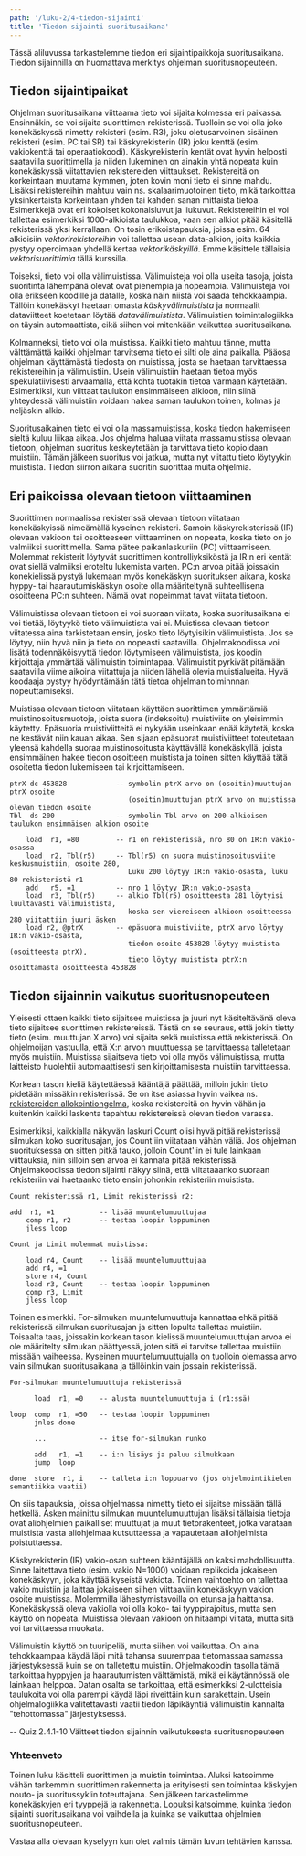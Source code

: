 ```yaml
---
path: '/luku-2/4-tiedon-sijainti'
title: 'Tiedon sijainti suoritusaikana'
---
```


<div><lead>
Tässä aliluvussa tarkastelemme tiedon eri sijaintipaikkoja suoritusaikana. Tiedon sijainnilla on huomattava merkitys ohjelman suoritusnopeuteen.
</lead></div>

## Tiedon sijaintipaikat

Ohjelman suoritusaikana viittaama tieto voi sijaita kolmessa eri paikassa. Ensinnäkin, se voi sijaita suorittimen rekisterissä. Tuolloin se voi olla joko konekäskyssä nimetty rekisteri (esim. R3), joku oletusarvoinen sisäinen rekisteri (esim. PC tai SR) tai käskyrekisterin (IR) joku kenttä (esim. vakiokenttä tai operaatiokoodi). Käskyrekisterin kentät ovat hyvin helposti saatavilla suorittimella ja niiden lukeminen on ainakin yhtä nopeata kuin konekäskyssä viitattavien rekistereiden viittaukset. Rekistereitä on korkeintaan muutama kymmen, joten kovin moni tieto ei sinne mahdu. Lisäksi rekistereihin mahtuu vain ns. skalaarimuotoinen tieto, mikä tarkoittaa yksinkertaista korkeintaan yhden tai kahden sanan mittaista tietoa. Esimerkkejä ovat eri kokoiset kokonaisluvut ja liukuvut. Rekistereihin ei voi tallettaa esimerkiksi 1000-alkioista taulukkoa, vaan sen alkiot pitää käsitellä rekisterissä yksi kerrallaan. On tosin erikoistapauksia, joissa esim. 64 alkioisiin _vektorirekistereihin_ voi tallettaa usean data-alkion, joita kaikkia pystyy operoimaan yhdellä kertaa _vektorikäskyillä_. Emme käsittele tällaisia _vektorisuorittimia_ tällä kurssilla.

Toiseksi, tieto voi olla välimuistissa. Välimuisteja voi olla useita tasoja, joista suoritinta lähempänä olevat ovat pienempia ja nopeampia. Välimuisteja voi olla erikseen koodille ja datalle, koska näin niistä voi saada tehokkaampia. Tällöin konekäskyt haetaan omasta _käskyvälimuistista_ ja normaalit dataviitteet koetetaan löytää _datavälimuistista_. Välimuistien toimintalogiikka on täysin automaattista, eikä siihen voi mitenkään vaikuttaa suoritusaikana.

Kolmanneksi, tieto voi olla muistissa. Kaikki tieto mahtuu tänne, mutta välttämättä kaikki ohjelman tarvitsema tieto ei silti ole aina paikalla. Pääosa ohjelman käyttämästä tiedosta on muistissa, josta se haetaan tarvittaessa rekistereihin ja välimuistiin. Usein välimuistiin haetaan tietoa myös spekulatiivisesti arvaamalla, että kohta tuotakin tietoa varmaan käytetään. Esimerkiksi, kun viittaat taulukon ensimmäiseen alkioon, niin siinä yhteydessä välimuistiin voidaan hakea saman taulukon toinen, kolmas ja neljäskin alkio.

Suoritusaikainen tieto ei voi olla massamuistissa, koska tiedon hakemiseen sieltä kuluu liikaa aikaa. Jos ohjelma haluaa viitata massamuistissa olevaan tietoon, ohjelman suoritus keskeytetään ja tarvittava tieto kopioidaan muistiin. Tämän jälkeen suoritus voi jatkua, mutta nyt viitattu tieto löytyykin muistista. Tiedon siirron aikana suoritin suorittaa muita ohjelmia.

## Eri paikoissa olevaan tietoon viittaaminen
Suorittimen normaalissa rekisterissä olevaan tietoon viitataan konekäskyissä nimeämällä kyseinen rekisteri. Samoin käskyrekisterissä (IR) olevaan vakioon tai osoitteeseen viittaaminen on nopeata, koska tieto on jo valmiiksi suorittimella. Sama pätee paikanlaskuriin (PC) viittaamiseen. Molemmat rekisterit löytyvät suorittimen kontrolliyksiköstä ja IR:n eri kentät ovat siellä valmiiksi eroteltu lukemista varten. PC:n arvoa pitää joissakin konekielissä pystyä lukemaan myös konekäskyn suorituksen aikana, koska hyppy- tai haarautumiskäskyn osoite olla määriteltynä suhteellisena osoitteena PC:n suhteen. Nämä ovat nopeimmat tavat viitata tietoon.

Välimuistissa olevaan tietoon ei voi suoraan viitata, koska suoritusaikana ei voi tietää, löytyykö tieto välimuistista vai ei. Muistissa olevaan tietoon viitatessa aina tarkistetaan ensin, josko tieto löytyisikin välimuistista. Jos se löytyy, niin hyvä niin ja tieto on nopeasti saatavilla. Ohjelmakoodissa voi lisätä todennäköisyyttä tiedon löytymiseen välimuistista, jos koodin kirjoittaja ymmärtää välimuistin toimintapaa. Välimuistit pyrkivät pitämään saatavilla viime aikoina viitattuja ja niiden lähellä olevia muistialueita. Hyvä koodaaja pystyy hyödyntämään tätä tietoa ohjelman toiminnnan nopeuttamiseksi.

Muistissa olevaan tietoon viitataan käyttäen suorittimen ymmärtämiä muistinosoitusmuotoja, joista suora (indeksoitu) muistiviite on yleisimmin käytetty. Epäsuoria muistiviitteitä ei nykyään useinkaan enää käytetä, koska ne kestävät niin kauan aikaa. Sen sijaan epäsuorat muistiviitteet toteutetaan yleensä kahdella suoraa muistinosoitusta käyttävällä konekäskyllä, joista ensimmäinen hakee tiedon osoitteen muistista ja toinen sitten käyttää tätä osoitetta tiedon lukemiseen tai kirjoittamiseen.

```
ptrX dc 453828            -- symbolin ptrX arvo on (osoitin)muuttujan ptrX osoite
                             (osoitin)muuttujan ptrX arvo on muistissa olevan tiedon osoite
Tbl  ds 200               -- symbolin Tbl arvo on 200-alkioisen taulukon ensimmäisen alkion osoite

    load  r1, =80         -- r1 on rekisterissä, nro 80 on IR:n vakio-osassa
    load  r2, Tbl(r5)     -- Tbl(r5) on suora muistinosoitusviite keskusmuistiin, osoite 280,
                             Luku 200 löytyy IR:n vakio-osasta, luku 80 rekisteristä r1
    add   r5, =1          -- nro 1 löytyy IR:n vakio-osasta
    load  r3, Tbl(r5)     -- alkio Tbl(r5) osoitteesta 281 löytyisi luultavasti välimuistista,
                             koska sen viereiseen alkioon osoitteessa 280 viitattiin juuri äsken
    load r2, @ptrX        -- epäsuora muistiviite, ptrX arvo löytyy IR:n vakio-osasta,
                             tiedon osoite 453828 löytyy muistista (osoitteesta ptrX),
                             tieto löytyy muistista ptrX:n osoittamasta osoitteesta 453828
```


## Tiedon sijainnin vaikutus suoritusnopeuteen
Yleisesti ottaen kaikki tieto sijaitsee muistissa ja juuri nyt käsiteltävänä oleva tieto sijaitsee suorittimen rekistereissä. Tästä on se seuraus, että jokin tietty tieto (esim. muuttujan X arvo) voi sijaita sekä muistissa että rekisterissä. On ohjelmoijan vastuulla, että X:n arvon muuttuessa se tarvittaessa talletetaan myös muistiin. Muistissa sijaitseva tieto voi olla myös välimuistissa, mutta laitteisto huolehtii automaattisesti sen kirjoittamisesta muistiin tarvittaessa.

Korkean tason kieliä käytettäessä kääntäjä päättää, milloin jokin tieto pidetään missäkin rekisterissä. Se on itse asiassa hyvin vaikea ns. [rekistereiden allokointiongelma](https://en.wikipedia.org/wiki/Register_allocation), koska rekistereitä on hyvin vähän ja kuitenkin kaikki laskenta tapahtuu rekistereissä olevan tiedon varassa.

Esimerkiksi, kaikkialla näkyvän laskuri Count olisi hyvä pitää rekisterissä silmukan koko suoritusajan, jos Count'iin viitataan vähän väliä. Jos ohjelman suorituksessa on sitten pitkä tauko, jolloin Count'iin ei tule lainkaan viittauksia, niin silloin sen arvoa ei kannata pitää rekisterissä. Ohjelmakoodissa tiedon sijainti näkyy siinä, että viitataaanko suoraan rekisteriin vai haetaanko tieto ensin johonkin rekisteriin muistista.
```
Count rekisterissä r1, Limit rekisterissä r2:

add  r1, =1           -- lisää muuntelumuuttujaa
    comp r1, r2       -- testaa loopin loppuminen
    jless loop
```

```
Count ja Limit molemmat muistissa:

    load r4, Count    -- lisää muuntelumuuttujaa
    add r4, =1
    store r4, Count
    load r3, Count    -- testaa loopin loppuminen
    comp r3, Limit
    jless loop
```

Toinen esimerkki. For-silmukan muuntelumuuttuja kannattaa ehkä pitää rekisterissä silmukan suoritusajan ja sitten lopulta tallettaa muistiin. Toisaalta taas, joissakin korkean tason kielissä muuntelumuuttujan arvoa ei ole määritelty silmukan päättyessä, joten sitä ei tarvitse tallettaa muistiin missään vaiheessa. Kyseinen muuntelumuuttujalla on tuolloin olemassa arvo vain silmukan suoritusaikana ja tällöinkin vain jossain rekisterissä.
```
For-silmukan muuntelumuuttuja rekisterissä

      load  r1, =0    -- alusta muuntelumuuttuja i (r1:ssä)

loop  comp  r1, =50   -- testaa loopin loppuminen
      jnles done

      ...             -- itse for-silmukan runko

      add   r1, =1    -- i:n lisäys ja paluu silmukkaan
      jump  loop

done  store  r1, i    -- talleta i:n loppuarvo (jos ohjelmointikielen semantiikka vaatii)
```

On siis tapauksia, joissa ohjelmassa nimetty tieto ei sijaitse missään tällä hetkellä. Äsken mainittu silmukan muuntelumuuttujan lisäksi tällaisia tietoja ovat aliohjelmien paikalliset muuttujat ja muut tietorakenteet, jotka varataan muistista vasta aliohjelmaa kutsuttaessa ja vapautetaan aliohjelmista poistuttaessa.

Käskyrekisterin (IR) vakio-osan suhteen kääntäjällä on kaksi mahdollisuutta. Sinne laitettava tieto (esim. vakio N=1000) voidaan replikoida jokaiseen konekäskyyn, joka käyttää kyseistä vakiota. Toinen vaihtoehto on tallettaa vakio muistiin ja laittaa jokaiseen siihen viittaaviin konekäskyyn vakion osoite muistissa. Molemmilla lähestymistavoilla on etunsa ja haittansa. Konekäskyssä oleva vakiolla voi olla koko- tai tyyppirajoitus, mutta sen käyttö on nopeata. Muistissa olevaan vakioon on hitaampi viitata, mutta sitä voi tarvittaessa muokata.

Välimuistin käyttö on tuuripeliä, mutta siihen voi vaikuttaa. On aina tehokkaampaa käydä läpi mitä tahansa suurempaa tietomassaa samassa järjestyksessä kuin se on talletettu muistiin. Ohjelmakoodin tasolla tämä tarkoittaa hyppyjen ja haarautumisten välttämistä, mikä ei käytännössä ole lainkaan helppoa. Datan osalta se tarkoittaa, että esimerkiksi 2-ulotteisia taulukoita voi olla parempi käydä läpi riveittäin kuin sarakettain. Usein ohjelmalogiikka valitettavasti vaatii tiedon läpikäyntiä välimuistin kannalta "tehottomassa" järjestyksessä.

-- Quiz 2.4.1-10 Väitteet tiedon sijainnin vaikutuksesta suoritusnopeuteen
<div><quiznator id="5c503c5fc41ed4148d96ac32"></quiznator></div>
<div><quiznator id="5c503cb3ddb6b814af3216b0"></quiznator></div>
<div><quiznator id="5c503d25ddb6b814af3216b1"></quiznator></div>
<div><quiznator id="5c503dba99236814c5bb83e3"></quiznator></div>
<div><quiznator id="5c503e8e99236814c5bb83e8"></quiznator></div>
<div><quiznator id="5c503f07017ffc13eddc9871"></quiznator></div>
<div><quiznator id="5c504a41c41ed4148d96ac79"></quiznator></div>
<div><quiznator id="5c504b1499236814c5bb842e"></quiznator></div>
<div><quiznator id="5c504b79c41ed4148d96ac81"></quiznator></div>
<div><quiznator id="5c504bdcddb6b814af321701"></quiznator></div>


### Yhteenveto
Toinen luku käsitteli suorittimen ja muistin toimintaa. Aluksi katsoimme vähän tarkemmin suorittimen rakennetta ja erityisesti sen toimintaa käskyjen nouto- ja suoritussyklin toteuttajana. Sen jälkeen tarkastelimme konekäskyjen eri tyyppejä ja rakennetta. Lopuksi katsoimme, kuinka tiedon sijainti suoritusaikana voi vaihdella ja kuinka se vaikuttaa ohjelmien suoritusnopeuteen.

Vastaa alla olevaan kyselyyn kun olet valmis tämän luvun tehtävien kanssa.
<div><quiznator id="5c544eec3972a9????????"></quiznator></div>


<div>
  <part-summary chapter="2" heading="Käytyäsi nyt läpi luvun 2 sinun pitäisi osata karkealla tasolla selittää,"
listitems='[
  {"content":"Miksi rekistereitä on niin vähän? "},
  {"content":"Mitä konekäskyssä viitattavia rekistereitä ttk-91:ssä on? "},
  {"content":"Mikä on ALU:n tehtävä suorittimella? "},
  {"content":"Mikä on kontrolliyksikön tehtävä suorittimella? Mitä rekistereitä siinä on? "},
  {"content":"Miksi välimuisti on olemassa ja mitä hyötyä siitä on? "},
  {"content":"Minkä ongelman käskyjen nouto- ja suoritussykli ratkaisee? "},
  {"content":"Mitä tapahtuu käskyn nouto- ja suoritussyklin eri vaiheissa? "},
  {"content":"Missä kaikkialla tapahtuu muistiviitteitä käskyjen nouto- ja suoritussyklissä? "},
  {"content":"Miten on toteutettu muistin suojaus siten, että suoritettava ohjelma ei pääse sotkemaan muiden ohjelmien tai käyttöjärjestelmän tietoja? "},
  {"content":"Minkä tyyppisiä konekäskyjä on olemassa? "},
  {"content":"Moneenko eri tietoon yhdessä konekäskyssä voi viitata? "},
  {"content":"Miten aritmeettiset lausekkeet toteutetaan konekielellä? "},
  {"content":"Miten for-silmukka toteutetaan konekielellä? "},
  {"content":"Miten käyttöjärjestelmäpalvelun kutsu toteutetaan konekielellä? "},
  {"content":"Mitä hyötyä on etuoikeutetusta suoritustilasta? "},
  {"content":"Miten etuoikeutettuun suoritustilaan pääsee ja miten sieltä pääsee pois? "},
  {"content":"Miksi keskeytyksiä tarvitaan ja minkälaisia keskeytyksiä on olemassa? "},
  {"content":"Miten keskeytykset käsitellään käskyjen nouto- ja suoritussyklissä? "},
  {"content":"Miten keskeytykset käsitellään käyttöjärjestelmän tasolla? "},
  {"content":"Mitä tapahtuu, jos tulee jokin yllättävä keskeytys? "},
  {"content":"Missä kaikkialla tieto voi sijaita yhden konekäskyn suorituksen aikana? "},
  {"content":"Kuka päättää, missä konekäskyssä viitattava tieto sijaitsee? "},
  {"content":"Miksi konekäskyssä viitattava tieto ei voi sijaita massamuistissa tai verkossa? "}
    ]'>
  </part-summary>
</div>

